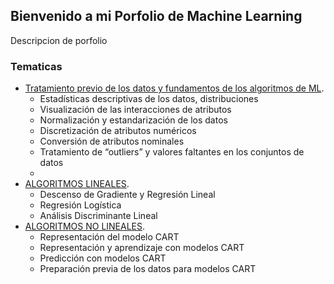 ## Bienvenido a mi Porfolio de Machine Learning 

Descripcion de porfolio

### Tematicas
- [Tratamiento previo de los datos y fundamentos de los algoritmos de ML](./Tratamiento_Previo.md).
  - Estadísticas descriptivas de los datos, distribuciones
  - Visualización de las interacciones de atributos
  - Normalización y estandarización de los datos
  - Discretización de atributos numéricos
  - Conversión de atributos nominales
  - Tratamiento de “outliers” y  valores faltantes en los conjuntos de datos
  - 
- [ALGORITMOS LINEALES](./Algoritmos_Lineales.md).
  - Descenso de Gradiente y Regresión Lineal
  - Regresión Logística
  - Análisis Discriminante Lineal
- [ALGORITMOS NO LINEALES](./Algoritmos_No_Lineales.md).
  - Representación del modelo CART
  - Representación y aprendizaje con modelos CART
  - Predicción con modelos CART
  - Preparación previa de los datos para modelos CART
